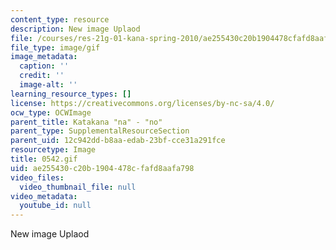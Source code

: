 ```yaml
---
content_type: resource
description: New image Uplaod
file: /courses/res-21g-01-kana-spring-2010/ae255430c20b1904478cfafd8aafa798_0542.gif
file_type: image/gif
image_metadata:
  caption: ''
  credit: ''
  image-alt: ''
learning_resource_types: []
license: https://creativecommons.org/licenses/by-nc-sa/4.0/
ocw_type: OCWImage
parent_title: Katakana "na" - "no"
parent_type: SupplementalResourceSection
parent_uid: 12c942dd-b8aa-edab-23bf-cce31a291fce
resourcetype: Image
title: 0542.gif
uid: ae255430-c20b-1904-478c-fafd8aafa798
video_files:
  video_thumbnail_file: null
video_metadata:
  youtube_id: null
---
```

New image Uplaod